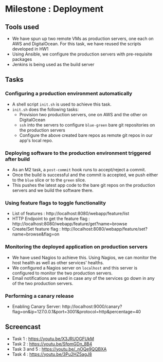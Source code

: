 # Milestone : Deployment

## Tools used
* We have spun up two remote VMs as production servers, one each on AWS and DigitalOcean. For this task, we have reused the scripts developed in HW1
* Using Ansible, we configure the production servers with pre-requisite packages
* Jenkins is being used as the build server

## Tasks

### Configuring a production environment automatically
* A shell script `init.sh` is used to achieve this task.
* `init.sh` does the following tasks:
  * Provision two production servers, one on AWS and the other on DigitalOcean
  * `ssh` into the servers to configure `blue-green` bare git repositories on the production servers
  * Configure the above created bare repos as remote git repos in our app's local repo.

### Deploying software to the production environment triggered after build
* As an M2 task, a `post-commit` hook runs to accept/reject a commit.
* Once the build is successful and the commit is accepted, we push either to the `blue` slice or to the `green` slice.
* This pushes the latest app code to the bare git repos on the production servers and we build the software there.

### Using feature flags to toggle functionality
* List of features : http://localhost:8080/webapp/feature/list
* HTTP Endpoint to get the feature flag : http://localhost:8080/webapp/feature/get?name=browse
* Create/Set feature flag : http://localhost:8080/webapp/feature/set?name=browse&flag=on

### Monitoring the deployed application on production servers
* We have used Nagios to achieve this. Using Nagios, we can monitor the host health as well as other services' healths.
* We configured a Nagios server on `localhost` and this server is configured to monitor the two production servers.
* Email notifications are used in case any of the services go down in any of the two production servers.

### Performing a canary release
* Enabling Canary Server: http://localhost:9000/canary?flag=on&ip=127.0.0.1&port=3001&protocol=http&percentage=40

## Screencast
* Task 1 : https://youtu.be/X3JRUOGFUkM
* Task 2 : https://youtu.be/SfpmGDn_8B4
* Task 3 and 5 : https://youtu.be/_nOQe9QQBXA
* Task 4 : https://youtu.be/3Pu2HZ5agJ8

